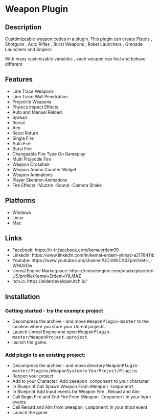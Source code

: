 
<html>
	<body>
<h1>Weapon Plugin</h1>

<h2>Description</h2>
<p>	Custtimizeable weapon codes in a plugin. This plugin can create Pistols , Shotguns , Auto Rifles , Burst Weapons , Roket Launchers , Grenade Launchers and Snipers	</p>
<p>	With many custimizable variables , each weapon can feel and behave different</p>

  <h2>Features</h2>
<p>
	<ul>
		<li>Line Trace Weapons</li>
		<li>Line Trace Wall Penetration </li>
		<li>Projectile Weapons </li>
		<li>Physics Impact Effects </li>
		<li>Auto and Manuel Reload </li>
		<li>Spread </li>
		<li>Recoil </li>
		<li>Aim </li>
		<li>Recoi Return </li>
		<li>Single Fire </li>
		<li>Auto Fire </li>
		<li>Burst Fire </li>
		<li>Changeable Fire Type On Gameplay </li>
		<li>Multi Projectile Fire</li>
		<li>Weapon Crosshair </li>
		<li>Weapon Ammo Counter Widget </li>
		<li>Weapon Animations </li>
		<li>Player Skeleton Animations </li>
		<li>Fire Effects -Muzzle -Sound -Camera Shake </li>
	</ul>
</p>


  <h2>Platforms</h2>
	<ul>
		<li>Windows</li>
		<li>Linux</li>
		<li>Mac</li>
	</ul>


<h2>Links</h2>
<p>
 	 <ul>
    	<li>  Facebook: https://tr-tr.facebook.com/kemalerdem09  </li>
   	 	<li>  LinkedIn: https://www.linkedin.com/in/kemal-erdem-yilmaz-a2178411b  </li>
    	<li>  Youtube: https://www.youtube.com/channel/UCmWrCX3Zpm0vbtH_-WHUSDw  </li>
   		<li>  Unreal Engine Marketplace: https://unrealengine.com/marketplace/en-US/profile/Kemal+Erdem+YILMAZ  </li>
     	<li>  Itch.io: https://elderdeveloper.itch.io/  </li>
 	 </ul>
</p>


<h2 name="install">Installation</h2>

<h3>Getting started - try the example project</h3>
<p>
	<ul>
		<li>Decompress the archive - and move <tt>WeaponPlugin-master</tt> to the location where you store your Unreal projects.</li>
		<li>Launch Unreal Engine and open <tt>WeaponPlugin-master/WeaponProject.uproject</tt>.</li>
		<li>launch the game.</li>
	</ul>
</p>

<h3>Add plugin to an existing project:</h3>
<p>
	<ul>
		<li>Decompress the archive - and move directory <tt>WeaponPlugin-master/Plugins/WeaponSystem</tt> to <tt>YourProject/Plugins</tt></li>
		<li>Reopen your project</li>
		<li>Add to your Character: Add <tt>SWeapon component</tt> to your character</li>
		<li>In Blueprint Call Spawn Weapon From <tt>SWeapon Component</tt></li>
		<li>In Blueprint Add Input events for Weapon Fire , Reload and Aim</li>
		<li>Call Begin Fire and End Fire From <tt>SWeapon Component</tt> in your Input events </li>
		<li>Call Reload and Aim from <tt>SWeapon Component</tt> in your Input event </li>
		<li>Launch the game </li>
	</ul>
</p>

</body>
</html>


